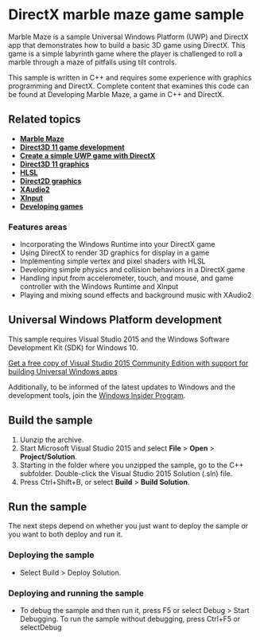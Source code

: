 <!---
  category: GraphicsAndAnimation
  samplefwlink: http://go.microsoft.com/fwlink/?LinkId=624011
--->

# DirectX marble maze game sample

Marble Maze is a sample Universal Windows Platform (UWP) and DirectX app that demonstrates how to build a basic 3D game using DirectX. This game is a simple labyrinth game where the player is challenged to roll a marble through a maze of pitfalls using tilt controls.

This sample is written in C++ and requires some experience with graphics programming and DirectX. Complete content that examines this code can be found at Developing Marble Maze, a game in C++ and DirectX.

## Related topics
- [**Marble Maze**]( http://go.microsoft.com/fwlink/?LinkId=624010)
- [**Direct3D 11 game development**](https://msdn.microsoft.com/en-us/library/windows/apps/mt228367.aspx)
- [**Create a simple UWP game with DirectX**](https://msdn.microsoft.com/en-us/library/windows/apps/mt210793.aspx)
- [**Direct3D 11 graphics**](https://msdn.microsoft.com/en-us/library/windows/apps/ff476080.aspx)
- [**HLSL**](https://msdn.microsoft.com/en-us/library/windows/desktop/bb509561.aspx)
- [**Direct2D graphics** ](https://msdn.microsoft.com/en-us/library/windows/apps/dd370990.aspx)
- [**XAudio2**](https://msdn.microsoft.com/en-us/library/windows/apps/hh405049.aspx)
- [**XInput**](https://msdn.microsoft.com/en-us/library/windows/apps/hh405053.aspx)
- [**Developing games**](https://msdn.microsoft.com/en-us/library/windows/apps/mt228375.aspx)

### Features areas
- Incorporating the Windows Runtime into your DirectX game 
- Using DirectX to render 3D graphics for display in a game 
- Implementing simple vertex and pixel shaders with HLSL 
- Developing simple physics and collision behaviors in a DirectX game 
- Handling input from accelerometer, touch, and mouse, and game controller with the Windows Runtime and XInput 
- Playing and mixing sound effects and background music with XAudio2 

## Universal Windows Platform development

This sample requires Visual Studio 2015 and the Windows Software Development Kit (SDK) for Windows 10. 

[Get a free copy of Visual Studio 2015 Community Edition with support for building Universal Windows apps](http://go.microsoft.com/fwlink/?LinkID=280676)

Additionally, to be informed of the latest updates to Windows and the development tools, join the [Windows Insider Program](https://insider.windows.com/ "Become a Windows Insider").

## Build the sample

1. Uunzip the archive.
2. Start Microsoft Visual Studio 2015 and select **File** \> **Open** \> **Project/Solution**.
3. Starting in the folder where you unzipped the sample, go to the C++ subfolder. Double-click the Visual Studio 2015 Solution (.sln) file.
4. Press Ctrl+Shift+B, or select **Build** \> **Build Solution**.

## Run the sample

The next steps depend on whether you just want to deploy the sample or you want to both deploy and run it.

### Deploying the sample

- Select Build > Deploy Solution. 

### Deploying and running the sample

- To debug the sample and then run it, press F5 or select Debug >  Start Debugging. To run the sample without debugging, press Ctrl+F5 or selectDebug 
